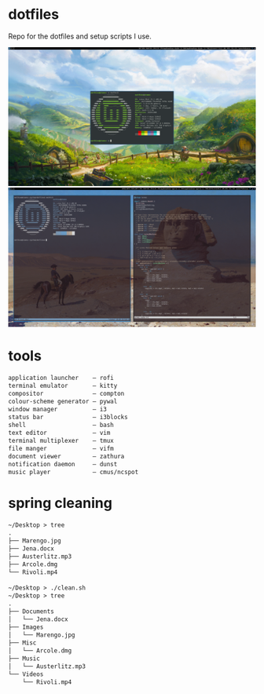 # dotfiles
Repo for the dotfiles and setup scripts I use.

![mint wallpaper](pics/mint_machine_clean.png)
![mint wallpaper pywal napoleon](pics/armee-dorient.png)

# tools
```
application launcher    — rofi
terminal emulator       — kitty 
compositor              — compton
colour-scheme generator — pywal
window manager          — i3
status bar              — i3blocks
shell                   — bash
text editor             — vim
terminal multiplexer    — tmux
file manger             — vifm
document viewer         — zathura
notification daemon     — dunst
music player            — cmus/ncspot
```

# spring cleaning
```shell
~/Desktop > tree
.
├── Marengo.jpg
├── Jena.docx
├── Austerlitz.mp3
├── Arcole.dmg
└── Rivoli.mp4

~/Desktop > ./clean.sh
~/Desktop > tree
.
├── Documents
│   └── Jena.docx
├── Images
│   └── Marengo.jpg
├── Misc
│   └── Arcole.dmg
├── Music
│   └── Austerlitz.mp3
└── Videos
    └── Rivoli.mp4
```
